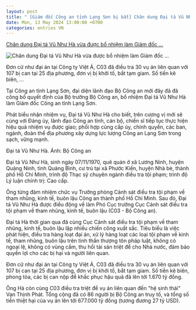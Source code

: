 ```yaml
---
layout: post
title: " [Giám đốc Công an tỉnh Lạng Sơn bị bắt] Chân dung Đại tá Vũ Như Hà vừa được bổ nhiệm làm Giám đốc ..."
date: Mon, 13 May 2024 13:00:00 +0700
categories: entries VN
---
```

[Chân dung Đại tá Vũ Như Hà vừa được bổ nhiệm làm Giám đốc ...](https://cafef.vn/chan-dung-dai-ta-vu-nhu-ha-vua-duoc-bo-nhiem-lam-giam-doc-cong-an-tinh-lang-son-188240513160619744.chn)

![Chân dung Đại tá Vũ Như Hà vừa được bổ nhiệm làm Giám đốc ...](https://cafefcdn.com/zoom/600_315/203337114487263232/2024/5/13/8cfcab94-888d-4d06-8058-0f09629173c7-1715332146366215803617-1715591087409-17155910875651834093670-56-0-1306-2000-crop-171559110959017680114.jpg)

Đơn cử như đại án tại Công ty Việt Á, C03 đã điều tra 30 vụ án liên quan với 107 bị can tại 25 địa phương, đơn vị bị khởi tố, bắt tạm giam. Số tiền kê biên, ...

Tại Công an tỉnh Lạng Sơn, đại diện lãnh đạo Bộ Công an mới đây đã đã công bố quyết định của Bộ trưởng Bộ Công an, bổ nhiệm Đại tá Vũ Như Hà làm Giám đốc Công an tỉnh Lạng Sơn.

Phát biểu nhận nhiệm vụ, Đại tá Vũ Như Hà cho biết, trên cương vị mới sẽ cùng với Đảng ủy, lãnh đạo Công an tỉnh, cán bộ, chiến sĩ tiếp tục thực hiện hiệu quả nhiệm vụ được giao; phối hợp cùng cấp ủy, chính quyền, các ban, ngành, đoàn thể địa phương xây dựng lực lượng Công an Lạng Sơn trong sạch, vững mạnh.

Đại tá Vũ Như Hà. Ảnh: Bộ Công an

Đại tá Vũ Như Hà, sinh ngày 07/11/1970, quê quán ở xã Lương Ninh, huyện Quảng Ninh, tỉnh Quảng Bình, cư trú tại xã Phước Kiến, huyện Nhà bè, thành phố Hồ Chí Minh, trình độ Thạc sỹ chuyên ngành điều tra tội phạm; trình độ Lý luận chính trị: Cao cấp.

Ông từng đảm nhiệm chức vụ Trưởng phòng Cảnh sát điều tra tội phạm về tham nhũng, kinh tế, buôn lậu Công an thành phố Hồ Chí Minh. Sau đó, Đại tá Vũ Như Hà được điều động về làm Phó Cục trưởng Cục Cảnh sát điều tra tội phạm về tham nhũng, kinh tế, buôn lậu (C03 - Bộ Công an).

Đại tá Hà thời gian qua đã cùng Cục Cảnh sát điều tra tội phạm về tham nhũng, kinh tế, buôn lậu lập nhiều chiến công xuất sắc. Tiêu biểu là việc phát hiện, điều tra hàng loạt đại án, xử lý hàng loạt các loại tội phạm về kinh tế, tham nhũng, buôn lậu trên tinh thần thượng tôn pháp luật, không có ngoại lệ, không có vùng cấm, thu hồi tài sản triệt để cho Nhà nước, đảm bảo quyền lợi cho các bị hại và người liên quan.

Đơn cử như đại án tại Công ty Việt Á, C03 đã điều tra 30 vụ án liên quan với 107 bị can tại 25 địa phương, đơn vị bị khởi tố, bắt tạm giam. Số tiền kê biên, phong tỏa, các bị can nộp để khắc phục hậu quả đã lên tới 1.670 tỷ đồng.

Ông Hà còn cùng C03 điều tra triệt để vụ án liên quan đến "hệ sinh thái" Vạn Thịnh Phát. Tổng cộng đã có 86 người bị Bộ Công an truy tố, và tổng số tiền thiệt hại của vụ án lên tới 677.000 tỷ đồng (tương đương 27 tỷ USD).


